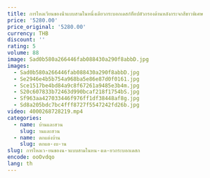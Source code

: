 ```yaml
---
title: การไหลเวียนของน้ําแบบสามในหนึ่งเดียวกระบอกเดสก์ท็อปตัวกรองด้านหลังกระจกสีขาวพิเศษ
price: '5280.00'
price_original: '5280.00'
currency: THB
discount: ''
rating: 5
volume: 88
image: Sad0b580a266446fab088430a290f8abbD.jpg
images:
  - Sad0b580a266446fab088430a290f8abbD.jpg
  - Se2946e4b5b754a968ba5e86e87d0f0161.jpg
  - Sce1517be4bd84a9c8f67261a9485e3b4m.jpg
  - S20c607833b72463d990bcaf218f1754bS.jpg
  - Sf963aa427033446f976ff1df38448af8g.jpg
  - Sd8a205bdc7bc4fff8727f5547242fd26b.jpg
video: 4000268728219.mp4
categories:
  - name: บ้านและสวน
    slug: านและสวน
  - name: ตกแต่งบ้าน
    slug: ตกแต-งบ-าน
slug: การไหลเว-ยนของน-าแบบสามในหน-งเด-ยวกระบอกเดสก
encode: ooOvdqo
lang: th
---
```

  
